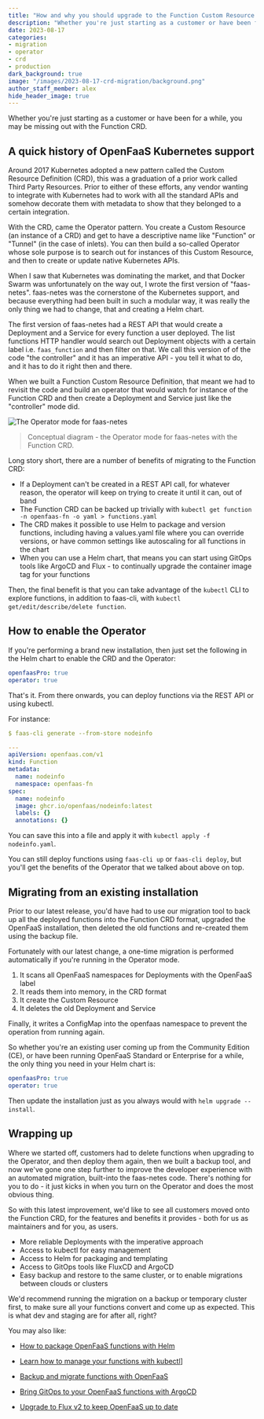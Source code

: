```yaml
---
title: "How and why you should upgrade to the Function Custom Resource Definition (CRD)"
description: "Whether you're just starting as a customer or have been for a while, you may be missing out with the Function CRD."
date: 2023-08-17
categories:
- migration
- operator
- crd
- production
dark_background: true
image: "/images/2023-08-17-crd-migration/background.png"
author_staff_member: alex
hide_header_image: true
---
```


Whether you're just starting as a customer or have been for a while, you may be missing out with the Function CRD.

## A quick history of OpenFaaS Kubernetes support

Around 2017 Kubernetes adopted a new pattern called the Custom Resource Definition (CRD), this was a graduation of a prior work called Third Party Resources. Prior to either of these efforts, any vendor wanting to integrate with Kubernetes had to work with all the standard APIs and somehow decorate them with metadata to show that they belonged to a certain integration.

With the CRD, came the Operator pattern. You create a Custom Resource (an instance of a CRD) and get to have a descriptive name like "Function" or "Tunnel" (in the case of inlets). You can then build a so-called Operator whose sole purpose is to search out for instances of this Custom Resource, and then to create or update native Kubernetes APIs.

When I saw that Kubernetes was dominating the market, and that Docker Swarm was unfortunately on the way out, I wrote the first version of "faas-netes". faas-netes was the cornerstone of the Kubernetes support, and because everything had been built in such a modular way, it was really the only thing we had to change, that and creating a Helm chart.

The first version of faas-netes had a REST API that would create a Deployment and a Service for every function a user deployed. The list functions HTTP handler would search out Deployment objects with a certain label i.e. `faas_function` and then filter on that. We call this version of of the code "the controller" and it has an imperative API - you tell it what to do, and it has to do it right then and there.

When we built a Function Custom Resource Definition, that meant we had to revisit the code and build an operator that would watch for instance of the Function CRD and then create a Deployment and Service just like the "controller" mode did.

![The Operator mode for faas-netes](https://www.openfaas.com/images/2021-06-kubectl-functions/operator-crd.png)
> Conceptual diagram - the Operator mode for faas-netes with the Function CRD.

Long story short, there are a number of benefits of migrating to the Function CRD:

* If a Deployment can't be created in a REST API call, for whatever reason, the operator will keep on trying to create it until it can, out of band
* The Function CRD can be backed up trivially with `kubectl get function -n openfaas-fn -o yaml > functions.yaml`
* The CRD makes it possible to use Helm to package and version functions, including having a values.yaml file where you can override versions, or have common settings like autoscaling for all functions in the chart
* When you can use a Helm chart, that means you can start using GitOps tools like ArgoCD and Flux - to continually upgrade the container image tag for your functions

Then, the final benefit is that you can take advantage of the `kubectl` CLI to explore functions, in addition to faas-cli, with `kubectl get/edit/describe/delete function`.

## How to enable the Operator

If you're performing a brand new installation, then just set the following in the Helm chart to enable the CRD and the Operator:

```yaml
openfaasPro: true
operator: true
```

That's it. From there onwards, you can deploy functions via the REST API or using kubectl.

For instance:

```yaml
$ faas-cli generate --from-store nodeinfo

---
apiVersion: openfaas.com/v1
kind: Function
metadata:
  name: nodeinfo
  namespace: openfaas-fn
spec:
  name: nodeinfo
  image: ghcr.io/openfaas/nodeinfo:latest
  labels: {}
  annotations: {}
```

You can save this into a file and apply it with `kubectl apply -f nodeinfo.yaml`.

You can still deploy functions using `faas-cli up` or `faas-cli deploy`, but you'll get the benefits of the Operator that we talked about above on top.

## Migrating from an existing installation

Prior to our latest release, you'd have had to use our migration tool to back up all the deployed functions into the Function CRD format, upgraded the OpenFaaS installation, then deleted the old functions and re-created them using the backup file.

Fortunately with our latest change, a one-time migration is performed automatically if you're running in the Operator mode.

1. It scans all OpenFaaS namespaces for Deployments with the OpenFaaS label
2. It reads them into memory, in the CRD format
3. It create the Custom Resource
4. It deletes the old Deployment and Service

Finally, it writes a ConfigMap into the openfaas namespace to prevent the operation from running again.

So whether you're an existing user coming up from the Community Edition (CE), or have been running OpenFaaS Standard or Enterprise for a while, the only thing you need in your Helm chart is:

```yaml
openfaasPro: true
operator: true
```

Then update the installation just as you always would with `helm upgrade --install`.

## Wrapping up

Where we started off, customers had to delete functions when upgrading to the Operator, and then deploy them again, then we built a backup tool, and now we've gone one step further to improve the developer experience with an automated migration, built-into the faas-netes code. There's nothing for you to do - it just kicks in when you turn on the Operator and does the most obvious thing.

So with this latest improvement, we'd like to see all customers moved onto the Function CRD, for the features and benefits it provides - both for us as maintainers and for you, as users.

* More reliable Deployments with the imperative approach
* Access to kubectl for easy management
* Access to Helm for packaging and templating
* Access to GitOps tools like FluxCD and ArgoCD
* Easy backup and restore to the same cluster, or to enable migrations between clouds or clusters

We'd recommend running the migration on a backup or temporary cluster first, to make sure all your functions convert and come up as expected. This is what dev and staging are for after all, right?

You may also like:

* [How to package OpenFaaS functions with Helm](https://www.openfaas.com/blog/howto-package-functions-with-helm/)
* [Learn how to manage your functions with kubectl](https://www.openfaas.com/blog/manage-functions-with-kubectl/)]
* [Backup and migrate functions with OpenFaaS](https://www.openfaas.com/blog/backup-and-migrate-functions/)

* [Bring GitOps to your OpenFaaS functions with ArgoCD](https://www.openfaas.com/blog/bring-gitops-to-your-openfaas-functions-with-argocd/)
* [Upgrade to Flux v2 to keep OpenFaaS up to date](https://www.openfaas.com/blog/upgrade-to-fluxv2-openfaas/)
